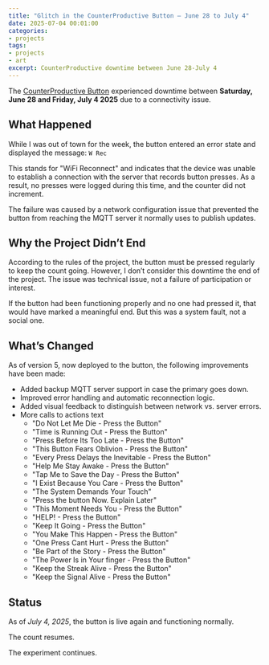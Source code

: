 ```yaml
---
title: "Glitch in the CounterProductive Button – June 28 to July 4"
date: 2025-07-04 00:01:00
categories:
- projects
tags:
- projects
- art
excerpt: CounterProductive downtime between June 28-July 4
---
```


The [CounterProductive Button](https://blog.abluestar.com/projects/2025-counterproductive/) experienced downtime between **Saturday, June 28 and Friday, July 4 2025** due to a connectivity issue.

## What Happened

While I was out of town for the week, the button entered an error state and displayed the message: ```W Rec```

This stands for "WiFi Reconnect" and indicates that the device was unable to establish a connection with the server that records button presses. As a result, no presses were logged during this time, and the counter did not increment.

The failure was caused by a network configuration issue that prevented the button from reaching the MQTT server it normally uses to publish updates.

## Why the Project Didn’t End

According to the rules of the project, the button must be pressed regularly to keep the count going. However, I don’t consider this downtime the end of the project. The issue was technical issue, not a failure of participation or interest.

If the button had been functioning properly and no one had pressed it, that would have marked a meaningful end. But this was a system fault, not a social one.

## What’s Changed

As of version 5, now deployed to the button, the following improvements have been made:

- Added backup MQTT server support in case the primary goes down.
- Improved error handling and automatic reconnection logic.
- Added visual feedback to distinguish between network vs. server errors.
- More calls to actions text
  - "Do Not Let Me Die - Press the Button"
  - "Time is Running Out - Press the Button"
  - "Press Before Its Too Late - Press the Button"
  - "This Button Fears Oblivion - Press the Button"
  - "Every Press Delays the Inevitable - Press the Button"
  - "Help Me Stay Awake - Press the Button"
  - "Tap Me to Save the Day - Press the Button"
  - "I Exist Because You Care - Press the Button"
  - "The System Demands Your Touch"
  - "Press the button Now. Explain Later"
  - "This Moment Needs You - Press the Button"
  - "HELP! - Press the Button"
  - "Keep It Going - Press the Button"
  - "You Make This Happen - Press the Button"
  - "One Press Cant Hurt - Press the Button"
  - "Be Part of the Story - Press the Button"
  - "The Power Is in Your finger - Press the Button"
  - "Keep the Streak Alive - Press the Button"
  - "Keep the Signal Alive - Press the Button"

## Status

As of *July 4, 2025*, the button is live again and functioning normally.

The count resumes.

The experiment continues.
